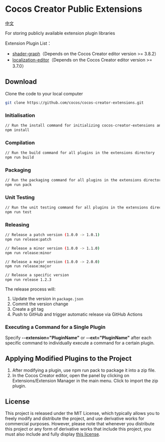 # Cocos Creator Public Extensions

[中文](./README.zh-CN.MD)

For storing publicly available extension plugin libraries

Extension Plugin List：

- [shader-graph](extensions/shader-graph/README.zh-CN.md)（Depends on the Cocos Creator editor version >= 3.8.2）
- [localization-editor](./extensions/localization-editor/README.zh-CN.md)（Depends on the Cocos Creator editor version >= 3.7.0）

## Download

Clone the code to your local computer

```bash
git clone https://github.com/cocos/cocos-creator-extensions.git
```

### Initialisation

```bash
// Run the install command for initializing cocos-creator-extensions and all plugins in the extensions directory
npm install
```

### Compilation

```bash
// Run the build command for all plugins in the extensions directory
npm run build
```

### Packaging

```bash
// Run the packaging command for all plugins in the extensions directory
npm run pack
```

### Unit Testing

```bash 
// Run the unit testing command for all plugins in the extensions directory
npm run test 
```

### Releasing

```bash
// Release a patch version (1.0.0 -> 1.0.1)
npm run release:patch

// Release a minor version (1.0.0 -> 1.1.0) 
npm run release:minor

// Release a major version (1.0.0 -> 2.0.0)
npm run release:major

// Release a specific version
npm run release 1.2.3
```

The release process will:
1. Update the version in `package.json`
2. Commit the version change
3. Create a git tag
4. Push to GitHub and trigger automatic release via GitHub Actions

### Executing a Command for a Single Plugin

Specify **--extension="PluginName"** or **--ext="PluginName"** after each specific command to individually execute a command for a certain plugin.

## Applying Modified Plugins to the Project

1. After modifying a plugin, use npm run pack to package it into a zip file.
2. In the Cocos Creator editor, open the panel by clicking on Extensions/Extension Manager in the main menu. Click to import the zip plugin.

## License

This project is released under the MIT License, which typically allows you to freely modify and distribute the project, and use derivative works for commercial purposes. However, please note that whenever you distribute this project or any form of derivative works that include this project, you must also include and fully display [this license](/LICENSE.txt).
